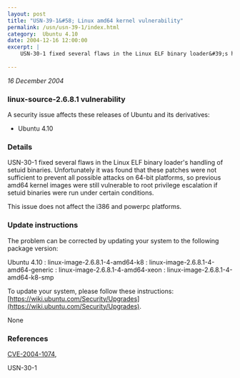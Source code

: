 ```yaml
---
layout: post
title: "USN-39-1&#58; Linux amd64 kernel vulnerability"
permalink: /usn/usn-39-1/index.html
category:  Ubuntu 4.10
date: 2004-12-16 12:00:00
excerpt: |
    USN-30-1 fixed several flaws in the Linux ELF binary loader&#39;s handling of setuid binaries. Unfortunately it was found that these patches were not sufficient to prevent all possible attacks on 64-bit platforms, so previous amd64 kernel images were still vulnerable to root privilege escalation if setuid binaries were run under certain conditions.
    
--- 
```

 
 

*16 December 2004*

### linux-source-2.6.8.1 vulnerability

A security issue affects these releases of Ubuntu and its derivatives:

* Ubuntu 4.10

### Details

USN-30-1 fixed several flaws in the Linux ELF binary loader&#39;s handling of setuid binaries. Unfortunately it was found that these patches were not sufficient to prevent all possible attacks on 64-bit platforms, so previous amd64 kernel images were still vulnerable to root privilege escalation if setuid binaries were run under certain conditions.

This issue does not affect the i386 and powerpc platforms.

### Update instructions

The problem can be corrected by updating your system to the following package version:

Ubuntu 4.10
 : linux-image-2.6.8.1-4-amd64-k8 
 : linux-image-2.6.8.1-4-amd64-generic 
 : linux-image-2.6.8.1-4-amd64-xeon 
 : linux-image-2.6.8.1-4-amd64-k8-smp 

To update your system, please follow these instructions: [https://wiki.ubuntu.com/Security/Upgrades](https://wiki.ubuntu.com/Security/Upgrades).

None

### References

 
 [CVE-2004-1074](http://people.ubuntu.com/~ubuntu-security/cve/CVE-2004-1074), 

 USN-30-1
 

